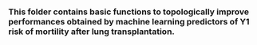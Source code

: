 ### This folder contains basic functions to topologically improve performances obtained by machine learning predictors of Y1 risk of mortility after lung transplantation.  

